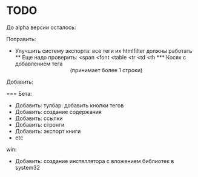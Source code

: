 TODO
====
До alpha версии осталось:

Поправить:
* Улучшить систему экспорта: все теги их htmlfilter должны работать
** Еще надо проверить: <span </span> <font </font>  <table </table> <tr <tr> </tr> <td <td> </td> <th> <th </th>
*** Косяк с добавлением тега <center> (принимает более 1 строки)


Добавить:




===
Бета:

* Добавить: тулбар: добавить кнопки тегов
* Добавить: создание содержания
* Добавить: ссылки
* Добавить: стронги
* Добавить: экспорт книги
* etc


win:
* Добавить: создание инстяллятора с вложением библиотек в system32

